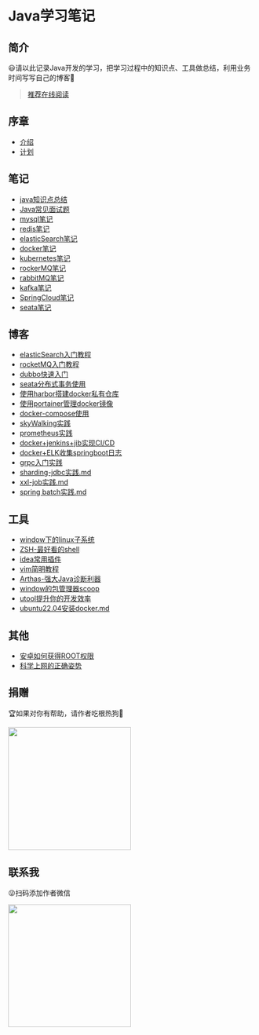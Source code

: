 # Java学习笔记

## 简介

😃请以此记录Java开发的学习，把学习过程中的知识点、工具做总结，利用业务时间写写自己的博客🎈

> [推荐在线阅读](https://zhaoweilong007.github.io/Java-learning)

## 序章

- [介绍](foreword/介绍.md)
- [计划](foreword/计划.md)

## 笔记

- [java知识点总结](notes/java知识点总结.md)
- [Java常见面试题](notes/java常见面试题.md)
- [mysql笔记](/notes/mysql.md)
- [redis笔记](/notes/redis.md)
- [elasticSearch笔记](notes/elasticSearch学习笔记.md)
- [docker笔记](/notes/docker.md)
- [kubernetes笔记](notes/kubernates学习笔记.md)
- [rockerMQ笔记](/notes/rocketMQ.md)
- [rabbitMQ笔记](/notes/rabbitMQ.md)
- [kafka笔记](/notes/kafka.md)
- [SpringCloud笔记](notes/SpringCloud学习笔记.md)
- [seata笔记](/notes/seata.md)

## 博客

- [elasticSearch入门教程](/blog/elasticSearch入门教程.md)
- [rocketMQ入门教程](/blog/rocketMQ入门教程.md)
- [dubbo快速入门](/blog/dubbo快速入门.md)
- [seata分布式事务使用](/blog/seata分布式事务使用.md)
- [使用harbor搭建docker私有仓库](/blog/harbor教程.md)
- [使用portainer管理docker镜像](/blog/portainer教程.md)
- [docker-compose使用](/blog/docker-compose教程.md)
- [skyWalking实践](/blog/skywalking%E5%AE%9E%E8%B7%B5.md)
- [prometheus实践](/blog/prometheus%E5%AE%9E%E8%B7%B5.md)
- [docker+jenkins+jib实现CI/CD](/blog/Jenkins实现自动化部署.md)
- [docker+ELK收集springboot日志](/blog/elk实践.md)
- [grpc入门实践](/blog/grpc入门实践.md)
- [sharding-jdbc实践.md](/blog/sharding-jdbc实践.md)
- [xxl-job实践.md](/blog/xxl-job实践.md)
- [spring batch实践.md](blog/spring%20bacth%E5%AE%9E%E8%B7%B5.md)

## 工具

- [window下的linux子系统](/tool/window下的linux子系统.md)
- [ZSH-最好看的shell](/tool/最好看的shell.md)
- [idea常用插件](/tool/idea常用插件.md)
- [vim简明教程](/tool/vim简明教程.md)
- [Arthas-强大Java诊断利器](/tool/强大的java诊断利器.md)
- [window的包管理器scoop](/tool/window的包管理器.md)
- [utool提升你的开发效率](/tool/utool提升你的开发效率.md)
- [ubuntu22.04安装docker.md](/tool/ubuntu22.04安装docker.md)

## 其他

- [安卓如何获得ROOT权限](/other/安卓如何获得ROOT权限.md)
- [科学上网的正确姿势](/other/clash的使用.md)

## 捐赠

🏆如果对你有帮助，请作者吃根热狗🌭

<img src="https://zhaoweilong007.github.io/Java-learning/images/pay.png" width = "250" height = "250" />

## 联系我

😜扫码添加作者微信

<img src="https://zhaoweilong007.github.io/Java-learning/images/weixin.jpg" width = "250" height = "250" />
